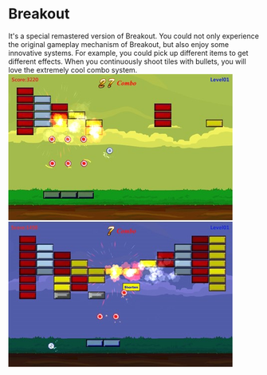 # Breakout
It's a special remastered version of Breakout. You could not only experience the original gameplay mechanism of Breakout, but also enjoy some innovative systems. For example, you could pick up different items to get different effects. When you continuously shoot tiles with bullets, you will love the extremely cool combo system.
![image](https://github.com/ericgu-frommars/breakout/raw/master/Shots/1.jpg)
![image](https://github.com/ericgu-frommars/breakout/raw/master/Shots/2.jpg)
